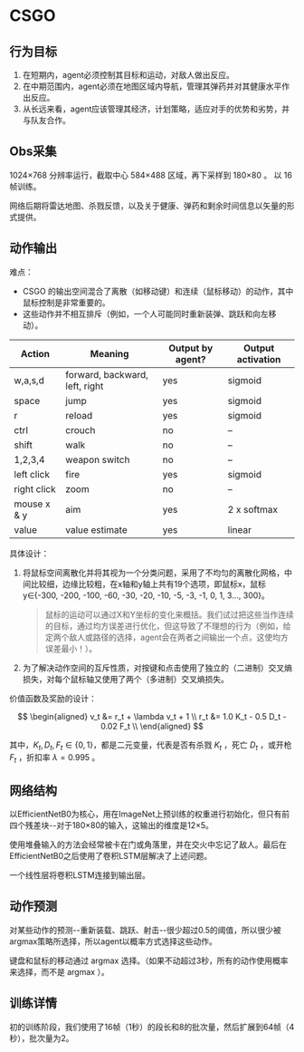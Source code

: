 # CSGO

## 行为目标

1. 在短期内，agent必须控制其目标和运动，对敌人做出反应。
2. 在中期范围内，agent必须在地图区域内导航，管理其弹药并对其健康水平作出反应。
3. 从长远来看，agent应该管理其经济，计划策略，适应对手的优势和劣势，并与队友合作。

## Obs采集

1024×768 分辨率运行，截取中心 584×488 区域，再下采样到 180×80 。 以 16 帧训练。

网络后期将雷达地图、杀戮反馈，以及关于健康、弹药和剩余时间信息以矢量的形式提供。

## 动作输出

难点：

- CSGO 的输出空间混合了离散（如移动键）和连续（鼠标移动）的动作，其中鼠标控制是非常重要的。
- 这些动作并不相互排斥（例如，一个人可能同时重新装弹、跳跃和向左移动）。

| Action      | Meaning                        | Output by agent? | Output activation |
| ----------- | ------------------------------ | ---------------- | ----------------- |
| w,a,s,d     | forward, backward, left, right | yes              | sigmoid           |
| space       | jump                           | yes              | sigmoid           |
| r           | reload                         | yes              | sigmoid           |
| ctrl        | crouch                         | no               | –                 |
| shift       | walk                           | no               | –                 |
| 1,2,3,4     | weapon switch                  | no               | –                 |
| left click  | fire                           | yes              | sigmoid           |
| right click | zoom                           | no               | –                 |
| mouse x & y | aim                            | yes              | 2 x softmax       |
| value       | value estimate                 | yes              | linear            |

具体设计：

1. 将鼠标空间离散化并将其视为一个分类问题，采用了不均匀的离散化网格，中间比较细，边缘比较粗，在x轴和y轴上共有19个选项，即鼠标x，鼠标y∈{-300, -200, -100, -60, -30, -20, -10, -5, -3, -1, 0, 1, 3..., 300}。

    > 鼠标的运动可以通过X和Y坐标的变化来概括。我们试过把这些当作连续的目标，通过均方误差进行优化，但这导致了不理想的行为（例如，给定两个敌人或路径的选择，agent会在两者之间输出一个点，这使均方误差最小！）。

2. 为了解决动作空间的互斥性质，对按键和点击使用了独立的（二进制）交叉熵损失，对每个鼠标轴又使用了两个（多进制）交叉熵损失。

价值函数及奖励的设计：

$$
\begin{aligned}
v_t &= r_t + \lambda v_t + 1 \\
r_t &= 1.0 K_t - 0.5 D_t - 0.02 F_t \\
\end{aligned}
$$

其中，$K_t, D_t, F_t \in \lbrace 0, 1\rbrace$，都是二元变量，代表是否有杀戮 $K_t$ ，死亡 $D_t$ ，或开枪 $F_t$ ，折扣率 $\lambda = 0.995$ 。

## 网络结构

以EfficientNetB0为核心，用在ImageNet上预训练的权重进行初始化，但只有前四个残差块--对于180×80的输入，这输出的维度是12×5。

使用堆叠输入的方法会经常被卡在门或角落里，并在交火中忘记了敌人。最后在EfficientNetB0之后使用了卷积LSTM层解决了上述问题。

一个线性层将卷积LSTM连接到输出层。

## 动作预测

对某些动作的预测--重新装载、跳跃、射击--很少超过0.5的阈值，所以很少被argmax策略所选择，所以agent以概率方式选择这些动作。

键盘和鼠标的移动通过 argmax 选择。（如果不动超过3秒，所有的动作使用概率来选择，而不是 argmax ）。

## 训练详情

初的训练阶段，我们使用了16帧（1秒）的段长和8的批次量，然后扩展到64帧（4秒），批次量为2。
